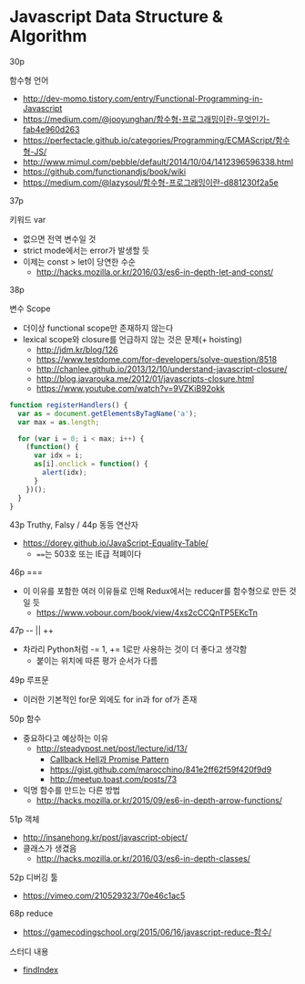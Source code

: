 # Javascript Data Structure & Algorithm

30p

함수형 언어

- http://dev-momo.tistory.com/entry/Functional-Programming-in-Javascript
- https://medium.com/@jooyunghan/함수형-프로그래밍이란-무엇인가-fab4e960d263
- https://perfectacle.github.io/categories/Programming/ECMAScript/함수형-JS/
- http://www.mimul.com/pebble/default/2014/10/04/1412396596338.html
- https://github.com/functionandjs/book/wiki
- https://medium.com/@lazysoul/함수형-프로그래밍이란-d881230f2a5e



37p

키워드 var

- 없으면 전역 변수일 것
- strict mode에서는 error가 발생할 듯
- 이제는 const > let이 당연한 수순
  - http://hacks.mozilla.or.kr/2016/03/es6-in-depth-let-and-const/



38p

변수 Scope

- 더이상 functional scope만 존재하지 않는다
- lexical scope와 closure를 언급하지 않는 것은 문제(+ hoisting)
  - http://jdm.kr/blog/126
  - https://www.testdome.com/for-developers/solve-question/8518
  - http://chanlee.github.io/2013/12/10/understand-javascript-closure/
  - http://blog.javarouka.me/2012/01/javascripts-closure.html
  - https://www.youtube.com/watch?v=9VZKiB92okk

```javascript
function registerHandlers() {
  var as = document.getElementsByTagName('a');
  var max = as.length;

  for (var i = 0; i < max; i++) {
    (function() {
      var idx = i;
      as[i].onclick = function() {
        alert(idx);
      }
    })();
  }
}
```



43p Truthy, Falsy / 44p 동등 연산자

- https://dorey.github.io/JavaScript-Equality-Table/
  - `==`는 503호 또는 IE급 적폐이다



46p ===

- 이 이유를 포함한 여러 이유들로 인해 Redux에서는 reducer를 함수형으로 만든 것일 듯
  - https://www.vobour.com/book/view/4xs2cCCQnTP5EKcTn



47p -- || ++

- 차라리 Python처럼 -= 1, += 1로만 사용하는 것이 더 좋다고 생각함
  - 붙이는 위치에 따른 평가 순서가 다름



49p 루프문

- 이러한 기본적인 for문 외에도 for in과 for of가 존재



50p 함수

- 중요하다고 예상하는 이유
  - http://steadypost.net/post/lecture/id/13/
    - [Callback Hell과 Promise Pattern](https://medium.com/@pitzcarraldo/callback-hell-과-promise-pattern-471976ffd139)
    - https://gist.github.com/marocchino/841e2ff62f59f420f9d9
    - http://meetup.toast.com/posts/73
- 익명 함수를 만드는 다른 방법
  - http://hacks.mozilla.or.kr/2015/09/es6-in-depth-arrow-functions/



51p 객체

- http://insanehong.kr/post/javascript-object/
- 클래스가 생겼음
  - http://hacks.mozilla.or.kr/2016/03/es6-in-depth-classes/



52p 디버깅 툴

- https://vimeo.com/210529323/70e46c1ac5



68p reduce

- https://gamecodingschool.org/2015/06/16/javascript-reduce-함수/



스터디 내용

- [findIndex](https://developer.mozilla.org/ko/docs/Web/JavaScript/Reference/Global_Objects/Array/findIndex)